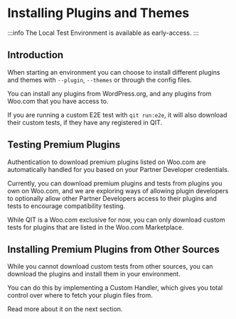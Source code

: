 # Installing Plugins and Themes

:::info
The Local Test Environment is available as early-access.
:::

## Introduction

When starting an environment you can choose to install different plugins and themes with `--plugin`, `--themes` or through the config files.

You can install any plugins from WordPress.org, and any plugins from Woo.com that you have access to.

If you are running a custom E2E test with `qit run:e2e`, it will also download their custom tests, if they have any registered in QIT.


## Testing Premium Plugins

Authentication to download premium plugins listed on Woo.com are automatically handled for you based on your Partner Developer credentials.

Currently, you can download premium plugins and tests from plugins you own on Woo.com, and we are exploring ways of allowing
plugin developers to optionally allow other Partner Developers access to their plugins and tests to encourage compatibility testing.

While QIT is a Woo.com exclusive for now, you can only download custom tests for plugins that are listed in the Woo.com Marketplace.

## Installing Premium Plugins from Other Sources

While you cannot download custom tests from other sources, you can download the plugins and install them in your environment.

You can do this by implementing a Custom Handler, which gives you total control over where to fetch your plugin files from.

Read more about it on the next section.